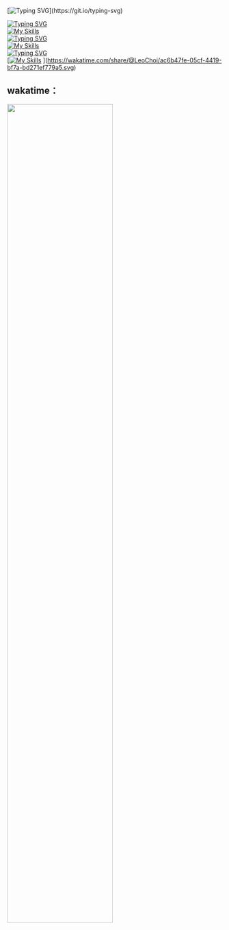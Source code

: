 [![Typing SVG](https://readme-typing-svg.herokuapp.com?font=Fira+Code&pause=1000&width=435&lines=%E6%AC%A2%E8%BF%8E%E6%9D%A5%E5%88%B0%E6%88%91%E7%9A%84GitHub.;Welcome+to+My+Github.)](https://git.io/typing-svg)

[![Typing SVG](https://readme-typing-svg.herokuapp.com?font=Fira+Code&duration=1&pause=10000&color=000000&width=435&lines=%E6%88%91%E4%BD%BF%E7%94%A8%E7%9A%84%E7%B3%BB%E7%BB%9F%EF%BC%9A;The+OS+I+used%EF%BC%9A)](https://git.io/typing-svg)  
[![My Skills](https://skillicons.dev/icons?i=debian,kali,linux,redhat,ubuntu,windows,raspberrypi)](https://skillicons.dev)  
[![Typing SVG](https://readme-typing-svg.herokuapp.com?font=Fira+Code&duration=1&pause=10000&color=000000&width=435&lines=%E6%88%91%E5%AD%A6%E4%B9%A0%E7%9A%84%E6%8A%80%E8%83%BD%EF%BC%9A;Skills+I+learnt%3A++)](https://git.io/typing-svg)  
[![My Skills](https://skillicons.dev/icons?i=c,css,docker,go,git,html,java,js,jenkins,md,mysql,py,wordpress,vim,nginx)](https://skillicons.dev)  
[![Typing SVG](https://readme-typing-svg.herokuapp.com?font=Fira+Code&duration=1&pause=10000&color=000000&width=435&lines=%E6%88%91%E4%BD%BF%E7%94%A8%E7%9A%84%E7%BC%96%E8%BE%91%E5%99%A8%EF%BC%9A;Editors+I+used%EF%BC%9A++)](https://git.io/typing-svg)  
[[![My Skills](https://skillicons.dev/icons?i=vim,vscode)](https://skillicons.dev) ](https://wakatime.com/share/@LeoChoi/ac6b47fe-05cf-4419-bf7a-bd271ef779a5.svg) 

## wakatime：  
<img src="https://wakatime.com/share/@LeoChoi/ac6b47fe-05cf-4419-bf7a-bd271ef779a5.svg" width="70%">

